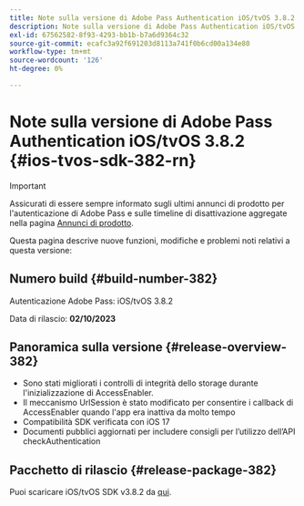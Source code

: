 ```yaml
---
title: Note sulla versione di Adobe Pass Authentication iOS/tvOS 3.8.2
description: Note sulla versione di Adobe Pass Authentication iOS/tvOS 3.8.2
exl-id: 67562582-8f93-4293-bb1b-b7a6d9364c32
source-git-commit: ecafc3a92f691203d8113a741f0b6cd00a134e80
workflow-type: tm+mt
source-wordcount: '126'
ht-degree: 0%

---
```


# Note sulla versione di Adobe Pass Authentication iOS/tvOS 3.8.2 {#ios-tvos-sdk-382-rn}

>[!IMPORTANT]
>
> Assicurati di essere sempre informato sugli ultimi annunci di prodotto per l&#39;autenticazione di Adobe Pass e sulle timeline di disattivazione aggregate nella pagina [Annunci di prodotto](/help/authentication/product-announcements.md).

Questa pagina descrive nuove funzioni, modifiche e problemi noti relativi a questa versione:

## Numero build {#build-number-382}

Autenticazione Adobe Pass: iOS/tvOS 3.8.2

Data di rilascio: **02/10/2023**

## Panoramica sulla versione {#release-overview-382}

* Sono stati migliorati i controlli di integrità dello storage durante l&#39;inizializzazione di AccessEnabler.
* Il meccanismo UrlSession è stato modificato per consentire i callback di AccessEnabler quando l&#39;app era inattiva da molto tempo
* Compatibilità SDK verificata con iOS 17
* Documenti pubblici aggiornati per includere consigli per l’utilizzo dell’API checkAuthentication

## Pacchetto di rilascio {#release-package-382}

Puoi scaricare iOS/tvOS SDK v3.8.2 da [qui](https://tve.zendesk.com/hc/en-us/articles/204963209-iOS-tvOS-Native-AccessEnabler-Library).
